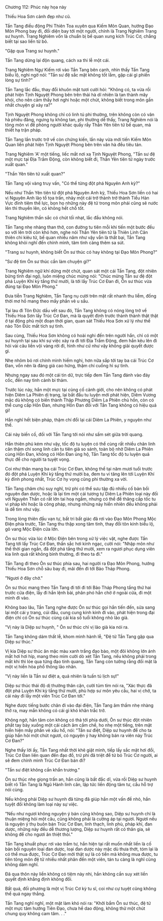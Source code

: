 




Chương 112: Phúc này họa này


Thiếu Hoa Sơn cảnh đẹp như cũ.

Tần Tang điều động Phi Thiên Toa xuyên qua Kiếm Môn Quan, hướng Đạo Môn Phong bay đi, đối diện bay tới một người, chính là Trang Nghiêm Trang sư huynh. Trang Nghiêm vốn là chuẩn bị bế quan xung kích Trúc Cơ, chẳng biết tại sao liền từ bỏ.

"Gặp qua Trang sư huynh."

Tần Tang dừng lại độn quang, cách xa thi lễ một cái.

Trang Nghiêm Ngự Kiếm rơi vào Tần Tang bên cạnh, nhìn thấy Tần Tang biểu lộ, nghi ngờ nói: "Tần sư đệ sắc mặt không tốt lắm, gặp cái gì phiền lòng sự tình?"

Tần Tang lắc đầu, thay đổi khuôn mặt tươi cười hỏi: "Không có, ta vừa rồi phát hiện Tịnh Nguyệt Phong bên trên thải hà dĩ nhiên là tan thành mây khói, cho nên cảm thấy hơi nghi hoặc một chút, không biết trong môn gần nhất chuyện gì xảy ra?"

Tịnh Nguyệt Phong không chỉ có linh tú phi thường, trên không còn có vân hà phiêu đãng, ngưng tụ không tan, phi thường dễ thấy, Trang Nghiêm nói là tông môn vì đề phòng người khác quấy rầy Thần Yên tiên tử bế quan, mà thiết hạ trận pháp.

Tần Tang lần trước trở về còn chứng kiến, lần này vừa mới tiến Kiếm Môn Quan liền phát hiện Tịnh Nguyệt Phong bên trên vân hà đều tiêu tán.

Trang Nghiêm 'A' một tiếng, liếc mắt nơi xa Tịnh Nguyệt Phong, "Tần sư đệ một mực tại Địa Trầm Động, còn không biết đi, Thần Yên tiên tử ngày trước xuất quan."

"Thần Yên tiên tử xuất quan?"

Tần Tang vội vàng truy vấn, "Có thể từng đột phá Nguyên Anh kỳ?"

Nếu như Thần Yên tiên tử đột phá Nguyên Anh kỳ, Thiếu Hoa Sơn liền có hai vị Nguyên Anh lão tổ tọa trấn, nhảy một cái trở thành trở thành Tiểu Hàn Vực đỉnh tiêm thế lực, bọn họ những này đệ tử trong môn phái cũng sẽ nước lên thì thuyền lên, có không hết chỗ tốt.

Trang Nghiêm thần sắc có chút tối nhạt, lắc đầu không nói.

Tần Tang nhẹ nhàng than thở, con đường tu tiên mỗi khi tiến một bước đều so với lên trời còn khó hơn, nghe nói Thần Yên tiên tử là Thiên Linh Căn thiên chi kiêu tử, bế quan nhiều năm như vậy vẫn là thất bại, Tần Tang không khỏi nghĩ đến chính mình, tâm tình càng thêm sa sút.

"Trang sư huynh, không biết Ôn sư thúc có hay không tại Đạo Môn Phong?"

"Sư đệ tìm Ôn sư thúc cần làm chuyện gì?"

Trang Nghiêm ngữ khí dừng một chút, quan sát một cái Tần Tang, đột nhiên bừng tỉnh đại ngộ, luôn miệng chúc mừng nói: "Chúc mừng Tần sư đệ đột phá Luyện Khí kỳ tầng thứ mười, là tới lấy Trúc Cơ Đan đi, Ôn sư thúc vừa đúng tại Đạo Môn Phong."

Đưa tiễn Trang Nghiêm, Tần Tang nụ cười trên mặt rất nhanh thu liễm, đồng thời mơ hồ mang theo mấy phần vẻ u sầu.

Tại lau đi Tôn Đức dấu vết sau đó, Tần Tang không có nóng lòng trở về Thiếu Hoa Sơn lấy Trúc Cơ Đan, mà là quyết định trước thành thành thật thật ở tại động phủ một đoạn thời gian, quan sát Thiếu Hoa Sơn xử lý như thế nào Tôn Đức mất tích sự tình.

Sau cùng, Thiếu Hoa Sơn không có hoài nghi đến trên người hắn, chỉ có một sư huynh tại sau khi sự việc xảy ra đi tới Địa Trầm Động, đem hắn kêu lên đi hỏi vài câu liền vội vàng rời đi, hình như cứ như vậy không giải quyết được gì.

Nhẹ nhõm bỏ rơi chính mình hiềm nghi, hơn nữa sắp tới tay ba cái Trúc Cơ Đan, vốn nên là đáng giá cao hứng, thậm chí cuồng hỉ sự tình.

Nhưng ngay sau đó một cái tin dữ, trực tiếp đem Tần Tang đánh vào đáy cốc, đến nay tình cảnh bi thảm.

Trước lúc này, hắn một mực tại củng cố cảnh giới, cho nên không có phát hiện Diêm La Phiên dị trạng, lại bắt đầu tu luyện mới phát hiện, Diêm Vương mặc dù không có biến thành Thập Phương Diêm La Phiên chủ hồn, còn có thể cung cấp Hồn Đan, nhưng Hồn Đan đối với Tần Tang không có hiệu quả gì!

Hắn nghĩ hết biện pháp, thậm chí đổi lại cái Diêm La Phiên, y nguyên như thế.

Cái này biến cố, đối với Tần Tang tới nói như sấm sét giữa trời quang.

Hắn thiên phú kém như vậy, tốc độ tu luyện có thể cùng rất nhiều chân linh căn thậm chí song linh căn tu tiên giả so sánh, toàn bộ nhờ Diêm La Phiên cùng Hồn Đan, không có Hồn Đan ủng hộ, Tần Tang tốc độ tu luyện quả thực để cho người ta tuyệt vọng.

Coi như thân mang ba cái Trúc Cơ Đan, không thể tại năm mươi tuổi trước đó đột phá Luyện Khí kỳ tầng thứ mười ba, đem tu vi tăng lên tới Luyện Khí kỳ đỉnh phong nhất, Trúc Cơ hy vọng cũng phi thường xa vời.

Tần Tang chăm chú suy nghĩ, trừ phi có thể sưu tập đủ nhiều cố bản bồi nguyên đan dược, hoặc là lại tìm một cái tương tự Diêm La Phiên loại này đối với Nguyên Thần có rất lớn tai hoạ ngầm, nhưng có thể đề thăng cấp tốc tu vi pháp khí hoặc là công pháp, nhưng những này hiển nhiên đều không phải là dễ tìm như vậy.

Trong lòng thiên đầu vạn tự, bất tri bất giác đã rơi vào Đạo Môn Phong Mộc Điện phía trước, Tần Tang thu thập xong tâm tình, thay đổi tôn kính biểu lộ, gõ vang Mộc Điện cửa lớn.

Ôn sư thúc vừa lúc ở Mộc Điện bên trong xử lý việc vặt, nghe được Tần Tang tới lấy Trúc Cơ Đan, thần sắc hơi kinh ngạc, cười nói: "Nhập môn như thế thời gian ngắn, đã đột phá tầng thứ mười, xem ra ngươi phục dụng viên kia linh quả rất không bình thường, đi theo ta đi."

Tần Tang đi theo Ôn sư thúc phía sau, hai người ra Đạo Môn Phong, hướng Thiếu Hoa Sơn chỗ sâu bay đi, mãi đến đi tới Bảo Tháp Phong.

"Ngươi ở đây chờ."

Ôn sư thúc mang theo Tần Tang đi tới đi tới Bảo Tháp Phong tầng thứ hai trước cửa điện, lấy đi hắn lệnh bài, phân phó hắn chờ ở ngoài cửa, đi một mình đi vào.

Không bao lâu, Tần Tang nghe được Ôn sư thúc gọi hắn tiến đến, sửa sang lại một cái y trang, cúi đầu, cung cung kính kính đi vào, phát hiện trong đại điện chỉ có Ôn sư thúc cùng cái kia số tuổi không nhỏ lão giả.

"Vị này là Diệp sư huynh, " Ôn sư thúc chỉ vị lão giả kia nói ra.

Tần Tang không dám thất lễ, khom mình hành lễ, "Đệ tử Tần Tang gặp qua Diệp sư thúc."

Vị kia Diệp sư thúc ăn mặc màu xanh trắng đạo bào, một đôi không lớn ánh mắt hơi hơi híp, mang theo mỉm cười dò xét Tần Tang, nếu không phải trong mắt khi thì lóe qua từng đạo tinh quang, Tần Tang còn tưởng rằng đối mặt là một vị hiền hòa phổ thông lão nhân.

"Vị này liền là Tần sư điệt a, quả nhiên là tuấn tú lịch sự!"

Diệp sư thúc thái độ dị thường thân cận, cười tủm tỉm nói ra, "Xác thực đã đột phá Luyện Khí kỳ tầng thứ mười, phù hợp sư môn yêu cầu, hai vị chờ, ta cái này đi lấy một viên Trúc Cơ Đan tới."

Nghe được tiếng bước chân đi vào đại điện, Tần Tang âm thầm nhẹ nhàng thở ra, may mắn không có cái gì khó khăn trắc trở.

Không ngờ, hắn tâm còn không có thả tới phía dưới, Ôn sư thúc đột nhiên phất tay bày xuống một cái cách âm cấm chế, ho nhẹ một tiếng, trên mặt hiển hiện mấy phần vẻ xấu hổ, nói: "Tần sư điệt, Diệp sư huynh để cho ta giúp hắn hỏi một chút ngươi, có nguyện ý hay không bán ra viên này Trúc Cơ Đan?"

Nghe thấy lời ấy, Tần Tang nhất thời khẽ giật mình, tiếp lấy sắc mặt hơi đổi, Trúc Cơ Đan liên quan đến đạo đồ, trừ phi đã triệt để từ bỏ Trúc Cơ người, ai sẽ đem chính mình Trúc Cơ Đan bán đi?

"Tần sư điệt không cần khẩn trương."

Ôn sư thúc nhẹ giọng trấn an, hắn cũng là bất đắc dĩ, vừa rồi Diệp sư huynh biết rõ Tần Tang là Ngũ Hành linh căn, lập tức liền động tâm tư, cầu hỗ trợ nói cùng.

Nếu không phải Diệp sư huynh đã từng đã giúp hắn một vấn đề nhỏ, hắn tuyệt đối không làm loại này sự việc.

"Nếu như ngươi không nguyện ý bán cũng không sao, Diệp sư huynh chỉ là thuận miệng hỏi một câu, cũng không phải là cường áp tại ngươi. Ngươi nếu là nguyện ý thụ buôn bán Trúc Cơ Đan, linh thạch, linh phù, pháp khí, đan dược, những này đều dễ thương lượng, Diệp sư huynh rất có thân gia, sẽ không để cho ngươi ăn thiệt thòi."

Tần Tang khuất phục rơi vào trầm tư, hắn hiện tại rất muốn nhất liền là cố bản bồi nguyên loại đan dược, loại đan dược này mặc dù thưa thớt, tóm lại là có thể mua được, Trúc Cơ Đan mới thật sự là có tiền mà không mua được, tu tiên tông môn đệ tử nhiều nhất phân đến một viên, tán tu càng là nghĩ cũng không dám nghĩ.

Đã qua thôn này liền không có tiệm này nhi, hắn không cần suy xét liền quyết định khẳng định không đổi.

Bất quá, đối phương là một vị Trúc Cơ kỳ tu sĩ, coi như cự tuyệt cũng không thể quá ngay thẳng.

Tần Tang nghĩ nghĩ, một mặt làm khó nói ra: "Khởi bẩm Ôn sư thúc, đệ tử một mực tâm hướng Tiên Đạo, chưa hề dao động, không thử một chút chung quy không cam tâm. . ."




